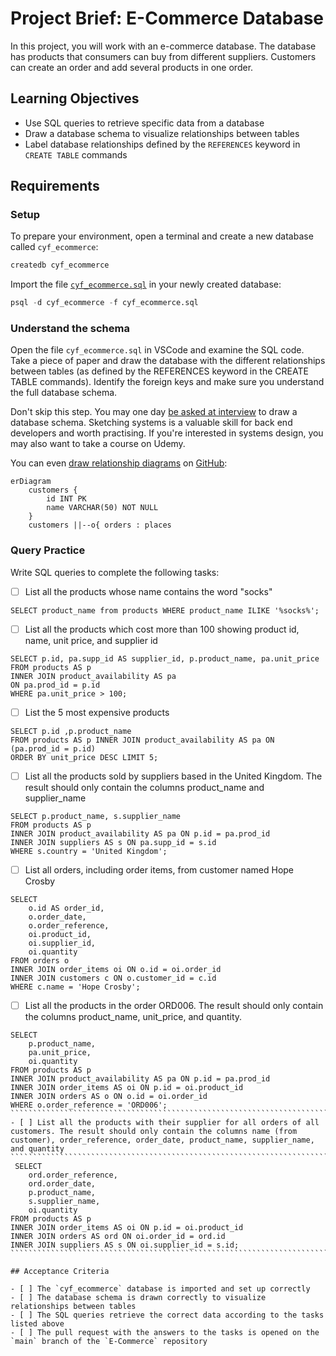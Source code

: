 # Project Brief: E-Commerce Database

In this project, you will work with an e-commerce database. The database has products that consumers can buy from different suppliers. Customers can create an order and add several products in one order.

## Learning Objectives

- Use SQL queries to retrieve specific data from a database
- Draw a database schema to visualize relationships between tables
- Label database relationships defined by the `REFERENCES` keyword in `CREATE TABLE` commands

## Requirements

### Setup

To prepare your environment, open a terminal and create a new database called `cyf_ecommerce`:

```sql
createdb cyf_ecommerce
```

Import the file [`cyf_ecommerce.sql`](./cyf_ecommerce.sql) in your newly created database:

```sql
psql -d cyf_ecommerce -f cyf_ecommerce.sql
```

### Understand the schema

Open the file `cyf_ecommerce.sql` in VSCode and examine the SQL code. Take a piece of paper and draw the database with the different relationships between tables (as defined by the REFERENCES keyword in the CREATE TABLE commands). Identify the foreign keys and make sure you understand the full database schema.

Don't skip this step. You may one day [be asked at interview](https://monzo.com/blog/2022/03/23/demystifying-the-backend-engineering-interview-process) to draw a database schema. Sketching systems is a valuable skill for back end developers and worth practising. If you're interested in systems design, you may also want to take a course on Udemy.

You can even [draw relationship diagrams](https://mermaid.js.org/syntax/entityRelationshipDiagram.html) on [GitHub](https://docs.github.com/en/get-started/writing-on-github/working-with-advanced-formatting/creating-diagrams):

```mermaid
erDiagram
    customers {
        id INT PK
        name VARCHAR(50) NOT NULL
    }
    customers ||--o{ orders : places
```

### Query Practice


Write SQL queries to complete the following tasks:

- [ ] List all the products whose name contains the word "socks"
`````````````
SELECT product_name from products WHERE product_name ILIKE '%socks%';
```````````````````
- [ ] List all the products which cost more than 100 showing product id, name, unit price, and supplier id
`````````````````````````````````````````````````````````````````````````````
SELECT p.id, pa.supp_id AS supplier_id, p.product_name, pa.unit_price
FROM products AS p
INNER JOIN product_availability AS pa
ON pa.prod_id = p.id
WHERE pa.unit_price > 100;
```````````````````````````````````````````````````````````````````````````````
- [ ] List the 5 most expensive products
```````````````````````````````````````````````````````````````````````````````
SELECT p.id ,p.product_name
FROM products AS p INNER JOIN product_availability AS pa ON (pa.prod_id = p.id)
ORDER BY unit_price DESC LIMIT 5;
````````````````````````````````````````````````````````````````````````````````
- [ ] List all the products sold by suppliers based in the United Kingdom. The result should only contain the columns
 product_name and supplier_name
 ```````````````````````````````````````````````````````````````````````````````
SELECT p.product_name, s.supplier_name
FROM products AS p
INNER JOIN product_availability AS pa ON p.id = pa.prod_id
INNER JOIN suppliers AS s ON pa.supp_id = s.id
WHERE s.country = 'United Kingdom';
````````````````````````````````````````````````````````````````````````````````
- [ ] List all orders, including order items, from customer named Hope Crosby
```````````````````````````````````````````````````````````````````````````````````````
SELECT
    o.id AS order_id,
    o.order_date,
    o.order_reference,
    oi.product_id,
    oi.supplier_id,
    oi.quantity
FROM orders o
INNER JOIN order_items oi ON o.id = oi.order_id
INNER JOIN customers c ON o.customer_id = c.id
WHERE c.name = 'Hope Crosby';
````````````````````````````````````````````````````````````````````````````````````````

- [ ] List all the products in the order ORD006. The result should only contain the columns product_name, unit_price, and quantity.
``````````````````````````````````````````````````````````````````````````````````````````````````````````````````````````
SELECT
    p.product_name,
    pa.unit_price,
    oi.quantity
FROM products AS p
INNER JOIN product_availability AS pa ON p.id = pa.prod_id
INNER JOIN order_items AS oi ON p.id = oi.product_id
INNER JOIN orders AS o ON o.id = oi.order_id
WHERE o.order_reference = 'ORD006';
```````````````````````````````````````````````````````````````````````````````````````````````````````
- [ ] List all the products with their supplier for all orders of all customers. The result should only contain the columns name (from customer), order_reference, order_date, product_name, supplier_name, and quantity
`````````````````````````````````````````````````````````````````````````````````````````````````````````
 SELECT
    ord.order_reference,
    ord.order_date,
    p.product_name,
    s.supplier_name,
    oi.quantity
FROM products AS p
INNER JOIN order_items AS oi ON p.id = oi.product_id
INNER JOIN orders AS ord ON oi.order_id = ord.id
INNER JOIN suppliers AS s ON oi.supplier_id = s.id;
````````````````````````````````````````````````````````````````````````````````````````````````````

## Acceptance Criteria

- [ ] The `cyf_ecommerce` database is imported and set up correctly
- [ ] The database schema is drawn correctly to visualize relationships between tables
- [ ] The SQL queries retrieve the correct data according to the tasks listed above
- [ ] The pull request with the answers to the tasks is opened on the `main` branch of the `E-Commerce` repository
